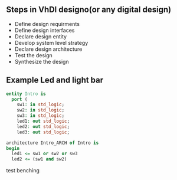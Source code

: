 ## Steps in VhDl designo(or any digital design)

- Define design requirments
- Define design interfaces
- Declare design entity
- Develop system level strategy
- Declare design architecture 
- Test the design
- Synthesize the design

## Example Led and light bar

``` vhdl
entity Intro is
  port (
    sw1: in std_logic; 
    sw2: in std_logic;
    sw3: in std_logic;
    led1: out std_logic;
    led2: out std_logic;
    led3: out std_logic;

architecture Intro_ARCH of Intro is
begin
  led1 <= sw1 or sw2 or sw3
  led2 <= (sw1 and sw2) 
```
test benching
